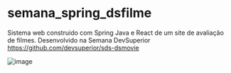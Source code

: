 # semana_spring_dsfilme
Sistema web construido com Spring Java e React de um site de avaliação de filmes.
Desenvolvido na Semana DevSuperior
https://github.com/devsuperior/sds-dsmovie

![image](https://user-images.githubusercontent.com/100801490/179315043-baedf42e-eb22-4cfe-a836-7950348ec023.png)
